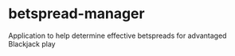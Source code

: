 # betspread-manager
Application to help determine effective betspreads for advantaged Blackjack play
